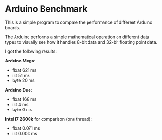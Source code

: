 # Arduino Benchmark #

This is a simple program to compare the performance of different Arduino boards.

The Arduino performs a simple mathematical operation on different data types to visually see how it handles 8-bit data and 32-bit floating point data.

I got the following results:

**Arduino Mega:**

* float 621 ms
* int 51 ms
* byte 20 ms

**Arduino Due:**

* float 168 ms
* int 4 ms
* byte 6 ms

**Intel i7 2600k** for comparison (one thread):

* float 0.071 ms
* int 0.003 ms